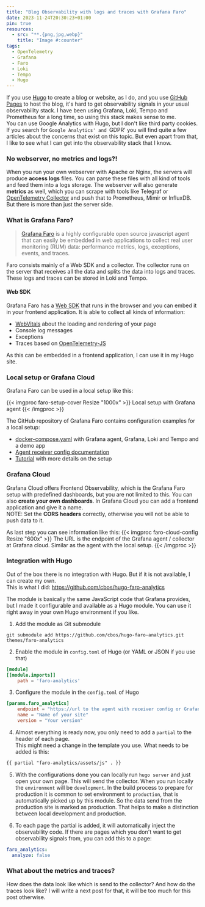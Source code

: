 ```yaml
---
title: "Blog Observability with logs and traces with Grafana Faro"
date: 2023-11-24T20:30:23+01:00
pin: true
resources:
  - src: "**.{png,jpg,webp}"
    title: "Image #:counter"
tags:
  - OpenTelemetry
  - Grafana
  - Faro
  - Loki
  - Tempo
  - Hugo
---
```

If you use [Hugo](https://gohugo.io/) to create a blog or website, as I do, and you use [GitHub Pages](https://pages.github.com/) to host the blog, it's hard to get observability signals in your usual observability stack.
I have been using Grafana, Loki, Tempo and Prometheus for a long time, so using this stack makes sense to me.    
You can use Google Analytics with Hugo, but I don't like third party cookies. If you search for `Google Analytics' and `GDPR' you will find quite a few articles about the concerns that exist on this topic.
But even apart from that, I like to see what I can get into the observability stack that I know.

### No webserver, no metrics and logs?!
When you run your own webserver with Apache or Nginx, the servers will produce **access logs** files. You can parse these files with all kind of tools and feed them into a logs storage.
The webserver will also generate **metrics** as well, which you can scrape with tools like Telegraf or [OpenTelemetry Collector](https://github.com/open-telemetry/opentelemetry-collector-contrib/tree/main/receiver/apachereceiver) and push that to Prometheus, Mimir or InfluxDB.
But there is more than just the server side.

### What is Grafana Faro?
> [Grafana Faro](https://grafana.com/oss/faro/) is a highly configurable open source javascript agent that can easily be embedded in web applications to collect real user monitoring (RUM) data: performance metrics, logs, exceptions, events, and traces.

Faro consists mainly of a Web SDK and a collector. The collector runs on the server that receives all the data and splits the data into logs and traces.
These logs and traces can be stored in Loki and Tempo.

#### Web SDK
Grafana Faro has a [Web SDK](https://github.com/grafana/faro-web-sdk) that runs in the browser and you can embed it in your frontend application. It is able to collect all kinds of information:
- [WebVitals](https://web.dev/articles/vitals) about the loading and rendering of your page
- Console log messages
- Exceptions
- Traces based on [OpenTelemetry-JS](https://opentelemetry.io/docs/instrumentation/js/)

As this can be embedded in a frontend application, I can use it in my Hugo site.

### Local setup or Grafana Cloud
Grafana Faro can be used in a local setup like this:

{{< imgproc faro-setup-cover Resize "1000x" >}}
Local setup with Grafana agent
{{< /imgproc >}}

The GitHub repository of Grafana Faro contains configuration examples for a local setup:
- [docker-compose.yaml](https://github.com/grafana/faro-web-sdk/blob/main/docker-compose.yaml) with Grafana agent, Grafana, Loki and Tempo and a demo app
- [Agent receiver config documentation](https://grafana.com/docs/agent/latest/static/configuration/integrations/integrations-next/app-agent-receiver-config/)
- [Tutorial](https://github.com/grafana/faro-web-sdk/blob/main/docs/sources/tutorials/quick-start-browser.md) with more details on the setup

### Grafana Cloud
Grafana Cloud offers Frontend Observability, which is the Grafana Faro setup with predefined dashboards, but you are not limited to this. You can also **create your own dashboards**.
In Grafana Cloud you can add a frontend application and give it a name.   
NOTE: Set the **CORS headers** correctly, otherwise you will not be able to push data to it.

As last step you can see information like this:
{{< imgproc faro-cloud-config Resize "600x" >}}
The URL is the endpoint of the Grafana agent / collector at Grafana cloud. Similar as the agent with the local setup.
{{< /imgproc >}}

### Integration with Hugo
Out of the box there is no integration with Hugo. But if it is not available, I can create my own.    
This is what I did: https://github.com/cbos/hugo-faro-analytics

The module is basically the same JavaScript code that Grafana provides, but I made it configurable and available as a Hugo module.
You can use it right away in your own Hugo environment if you like.

1. Add the module as Git submodule

```shell
git submodule add https://github.com/cbos/hugo-faro-analytics.git themes/faro-analytics
```

2. Enable the module in `config.toml` of Hugo (or YAML or JSON if you use that)

```toml
[module]
[[module.imports]]
    path = 'faro-analytics'
```

3. Configure the module in the `config.toml` of Hugo 

```toml
[params.faro_analytics]
    endpoint = "https://url to the agent with receiver config or Grafana Cloud"
    name = "Name of your site"
    version = "Your version"
```

4. Almost everything is ready now, you only need to add a `partial` to the header of each page.   
This might need a change in the template you use.
What needs to be added is this:

```markdown
{{ partial "faro-analytics/assets/js" . }}
```

5. With the configurations done you can locally run `hugo server` and just open your own page. This will send the collector. 
When you run locally the `environment` will be `development`.
In the build process to prepare for production it is common to set environment to `production`, that is automatically picked up by this module. So the data send from the production site is marked as production.
That helps to make a distinction between local development and production.

6. To each page the partial is added, it will automatically inject the observability code. If there are pages which you don't want to get observability signals from, you can add this to a page:

```yaml
faro_analytics:
  analyze: false
```

### What about the metrics and traces?
How does the data look like which is send to the collector? And how do the traces look like? I will write a next post for that, it will be too much for this post otherwise.